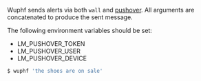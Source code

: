 Wuphf sends alerts via both `wall` and [pushover](https://pushover.net).  All
arguments are concatenated to produce the sent message.

The following environment variables should be set:

 * LM_PUSHOVER_TOKEN
 * LM_PUSHOVER_USER
 * LM_PUSHOVER_DEVICE

```bash
$ wuphf 'the shoes are on sale'
```
